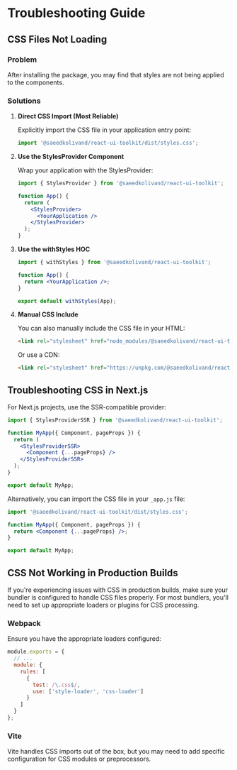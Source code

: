 # Troubleshooting Guide

## CSS Files Not Loading

### Problem

After installing the package, you may find that styles are not being applied to the components.

### Solutions

1. **Direct CSS Import (Most Reliable)**

   Explicitly import the CSS file in your application entry point:

   ```javascript
   import '@saeedkolivand/react-ui-toolkit/dist/styles.css';
   ```

2. **Use the StylesProvider Component**

   Wrap your application with the StylesProvider:

   ```jsx
   import { StylesProvider } from '@saeedkolivand/react-ui-toolkit';

   function App() {
     return (
       <StylesProvider>
         <YourApplication />
       </StylesProvider>
     );
   }
   ```

3. **Use the withStyles HOC**

   ```jsx
   import { withStyles } from '@saeedkolivand/react-ui-toolkit';

   function App() {
     return <YourApplication />;
   }

   export default withStyles(App);
   ```

4. **Manual CSS Include**

   You can also manually include the CSS file in your HTML:

   ```html
   <link rel="stylesheet" href="node_modules/@saeedkolivand/react-ui-toolkit/dist/styles.css">
   ```

   Or use a CDN:

   ```html
   <link rel="stylesheet" href="https://unpkg.com/@saeedkolivand/react-ui-toolkit@latest/dist/styles.css">
   ```

## Troubleshooting CSS in Next.js

For Next.js projects, use the SSR-compatible provider:

```jsx
import { StylesProviderSSR } from '@saeedkolivand/react-ui-toolkit';

function MyApp({ Component, pageProps }) {
  return (
    <StylesProviderSSR>
      <Component {...pageProps} />
    </StylesProviderSSR>
  );
}

export default MyApp;
```

Alternatively, you can import the CSS file in your `_app.js` file:

```jsx
import '@saeedkolivand/react-ui-toolkit/dist/styles.css';

function MyApp({ Component, pageProps }) {
  return <Component {...pageProps} />;
}

export default MyApp;
```

## CSS Not Working in Production Builds

If you're experiencing issues with CSS in production builds, make sure your bundler is configured to handle CSS files properly. For most bundlers, you'll need to set up appropriate loaders or plugins for CSS processing.

### Webpack

Ensure you have the appropriate loaders configured:

```javascript
module.exports = {
  // ...
  module: {
    rules: [
      {
        test: /\.css$/,
        use: ['style-loader', 'css-loader']
      }
    ]
  }
};
```

### Vite

Vite handles CSS imports out of the box, but you may need to add specific configuration for CSS modules or preprocessors.
